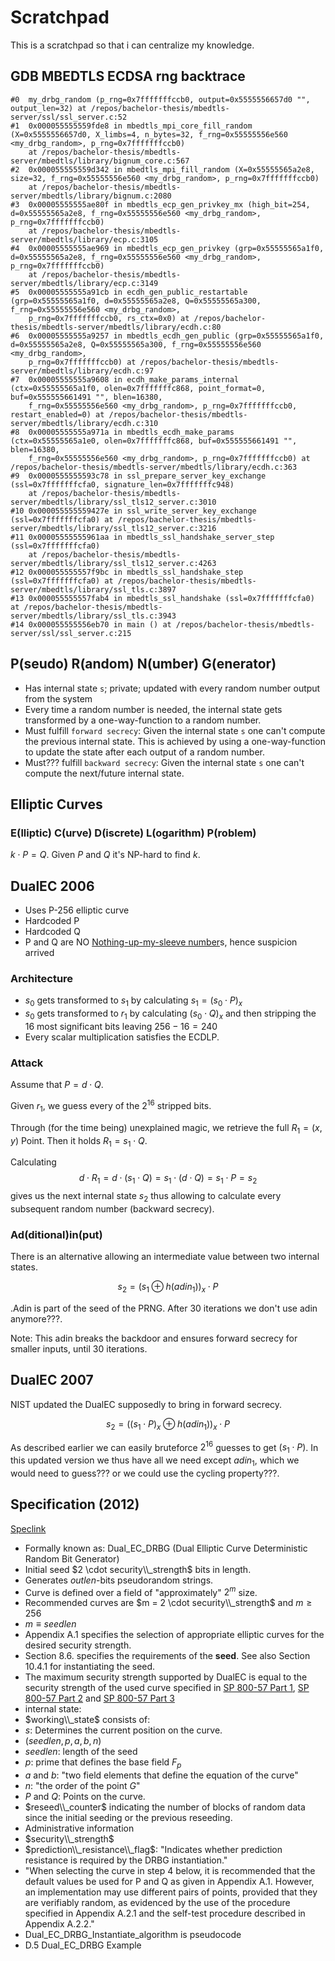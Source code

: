 # Scratchpad
This is a scratchpad so that i can centralize my knowledge.

## GDB MBEDTLS ECDSA rng backtrace
```gdb
#0  my_drbg_random (p_rng=0x7fffffffccb0, output=0x5555556657d0 "", output_len=32) at /repos/bachelor-thesis/mbedtls-server/ssl/ssl_server.c:52
#1  0x000055555559fde8 in mbedtls_mpi_core_fill_random (X=0x5555556657d0, X_limbs=4, n_bytes=32, f_rng=0x55555556e560 <my_drbg_random>, p_rng=0x7fffffffccb0)
    at /repos/bachelor-thesis/mbedtls-server/mbedtls/library/bignum_core.c:567
#2  0x000055555559d342 in mbedtls_mpi_fill_random (X=0x55555565a2e8, size=32, f_rng=0x55555556e560 <my_drbg_random>, p_rng=0x7fffffffccb0)
    at /repos/bachelor-thesis/mbedtls-server/mbedtls/library/bignum.c:2080
#3  0x00005555555ae80f in mbedtls_ecp_gen_privkey_mx (high_bit=254, d=0x55555565a2e8, f_rng=0x55555556e560 <my_drbg_random>, p_rng=0x7fffffffccb0)
    at /repos/bachelor-thesis/mbedtls-server/mbedtls/library/ecp.c:3105
#4  0x00005555555ae969 in mbedtls_ecp_gen_privkey (grp=0x55555565a1f0, d=0x55555565a2e8, f_rng=0x55555556e560 <my_drbg_random>, p_rng=0x7fffffffccb0)
    at /repos/bachelor-thesis/mbedtls-server/mbedtls/library/ecp.c:3149
#5  0x00005555555a91cb in ecdh_gen_public_restartable (grp=0x55555565a1f0, d=0x55555565a2e8, Q=0x55555565a300, f_rng=0x55555556e560 <my_drbg_random>, 
    p_rng=0x7fffffffccb0, rs_ctx=0x0) at /repos/bachelor-thesis/mbedtls-server/mbedtls/library/ecdh.c:80
#6  0x00005555555a9257 in mbedtls_ecdh_gen_public (grp=0x55555565a1f0, d=0x55555565a2e8, Q=0x55555565a300, f_rng=0x55555556e560 <my_drbg_random>, 
    p_rng=0x7fffffffccb0) at /repos/bachelor-thesis/mbedtls-server/mbedtls/library/ecdh.c:97
#7  0x00005555555a9608 in ecdh_make_params_internal (ctx=0x55555565a1f0, olen=0x7fffffffc868, point_format=0, buf=0x555555661491 "", blen=16380, 
    f_rng=0x55555556e560 <my_drbg_random>, p_rng=0x7fffffffccb0, restart_enabled=0) at /repos/bachelor-thesis/mbedtls-server/mbedtls/library/ecdh.c:310
#8  0x00005555555a971a in mbedtls_ecdh_make_params (ctx=0x55555565a1e0, olen=0x7fffffffc868, buf=0x555555661491 "", blen=16380, 
    f_rng=0x55555556e560 <my_drbg_random>, p_rng=0x7fffffffccb0) at /repos/bachelor-thesis/mbedtls-server/mbedtls/library/ecdh.c:363
#9  0x0000555555593c78 in ssl_prepare_server_key_exchange (ssl=0x7fffffffcfa0, signature_len=0x7fffffffc948)
    at /repos/bachelor-thesis/mbedtls-server/mbedtls/library/ssl_tls12_server.c:3010
#10 0x000055555559427e in ssl_write_server_key_exchange (ssl=0x7fffffffcfa0) at /repos/bachelor-thesis/mbedtls-server/mbedtls/library/ssl_tls12_server.c:3216
#11 0x00005555555961aa in mbedtls_ssl_handshake_server_step (ssl=0x7fffffffcfa0)
    at /repos/bachelor-thesis/mbedtls-server/mbedtls/library/ssl_tls12_server.c:4263
#12 0x000055555557f9bc in mbedtls_ssl_handshake_step (ssl=0x7fffffffcfa0) at /repos/bachelor-thesis/mbedtls-server/mbedtls/library/ssl_tls.c:3897
#13 0x000055555557fab4 in mbedtls_ssl_handshake (ssl=0x7fffffffcfa0) at /repos/bachelor-thesis/mbedtls-server/mbedtls/library/ssl_tls.c:3943
#14 0x000055555556eb70 in main () at /repos/bachelor-thesis/mbedtls-server/ssl/ssl_server.c:215
```

## P(seudo) R(andom) N(umber) G(enerator)
- Has internal state `s`; private; updated with every random number
output from the system
- Every time a random number is needed, the internal state gets transformed
by a one-way-function to a random number.
- Must fulfill `forward secrecy`: Given the internal state `s` one
can't compute the previous internal state. This is achieved by using
a one-way-function to update the state after each output of a random number.
- Must??? fulfill `backward secrecy`: Given the internal state `s` one
can't compute the next/future internal state.

## Elliptic Curves

### E(lliptic) C(urve) D(iscrete) L(ogarithm) P(roblem)
$k \cdot P = Q$. Given $P$ and $Q$ it's NP-hard to find $k$.

## DualEC 2006
- Uses P-256 elliptic curve
- Hardcoded P
- Hardcoded Q
- P and Q are NO [Nothing-up-my-sleeve number](https://en.wikipedia.org/wiki/Nothing-up-my-sleeve_number)s, hence suspicion arrived

### Architecture
- $s_0$ gets transformed to $s_1$ by calculating $s_1 = (s_0 \cdot P)_x$
- $s_0$ gets transformed to $r_1$ by calculating $(s_0 \cdot Q)_x$
and then stripping the 16 most significant bits leaving $256-16 = 240$
- Every scalar multiplication satisfies the ECDLP.

### Attack
Assume that $P = d \cdot Q$.

Given $r_1$, we guess every of the $2^{16}$ stripped bits.

Through (for the time being) unexplained magic, we retrieve the full
$R_1 = (x,y)$ Point. Then it holds $R_1 = s_1 \cdot Q$.

Calculating
$$d \cdot R_1 = d \cdot (s_1 \cdot Q) = s_1 \cdot (d \cdot Q) = s_1 \cdot P = s_2$$
gives us the next internal state $s_2$
thus allowing to calculate every subsequent random number (backward secrecy).

### Ad(ditional)in(put)
There is an alternative allowing an intermediate value between two
internal states.

$$s_2 = (s_1 \oplus h(adin_1))_x \cdot P$$

.Adin is part of the seed of the PRNG. After 30 iterations we don't use adin anymore???.

Note: This adin breaks the backdoor and ensures forward secrecy
for smaller inputs, until 30 iterations.

## DualEC 2007
NIST updated the DualEC supposedly to bring in forward secrecy.

$$s_2 = ((s_1 \cdot P)_x \oplus h(adin_1))_x \cdot P$$

As described earlier we can easily bruteforce $2^{16}$ guesses to get
$(s_1 \cdot P)$. In this updated version we thus have all we need except
$adin_1$, which we would need to guess??? or we could use the cycling property???.


## Specification (2012)
[Speclink](https://nvlpubs.nist.gov/nistpubs/Legacy/SP/nistspecialpublication800-90a.pdf)

- Formally known as: Dual_EC_DRBG
(Dual Elliptic Curve Deterministic Random Bit Generator)
- Initial seed $2 \cdot security\\_strength$ bits in length.
- Generates $outlen$-bits pseudorandom strings.
- Curve is defined over a field of "approximately" $2^m$ size.
 - Recommended curves are $m = 2 \cdot security\\_strength$ and $m \ge 256$
 - $m \equiv seedlen$
- Appendix A.1 specifies the selection of appropriate elliptic curves for
the desired security strength.
- Section 8.6. specifies the requirements of the **seed**. See also Section 10.4.1 for instantiating the seed.
- The maximum security strength supported by DualEC is equal to the security strength of
the used curve specified in [SP 800-57 Part 1](https://nvlpubs.nist.gov/nistpubs/SpecialPublications/NIST.SP.800-57pt1r5.pdf), [SP 800-57 Part 2](https://nvlpubs.nist.gov/nistpubs/SpecialPublications/NIST.SP.800-57pt2r1.pdf) and [SP 800-57 Part 3](https://nvlpubs.nist.gov/nistpubs/SpecialPublications/NIST.SP.800-57Pt3r1.pdf)
- internal state:
 - $working\\_state$ consists of:
  - $s$: Determines the current position on the curve.
  - $(seedlen, p, a, b, n)$
   - $seedlen$: length of the seed
   - $p$: prime that defines the base field $F_p$
   - $a$ and $b$: "two field elements that define the equation of the curve"
   - $n$: "the order of the point $G$"
  - $P$ and $Q$: Points on the curve.
  - $reseed\\_counter$ indicating the number of blocks of random data since the
  initial seeding or the previous reseeding.
 - Administrative information
  - $security\\_strength$
  - $prediction\\_resistance\\_flag$: "Indicates whether prediction resistance is
required by the DRBG instantiation."
- "When selecting the curve in step 4 below, it is recommended that the default values be
used for P and Q as given in Appendix A.1. However, an implementation may use
different pairs of points, provided that they are verifiably random, as evidenced by the
use of the procedure specified in Appendix A.2.1 and the self-test procedure described
in Appendix A.2.2."
- Dual_EC_DRBG_Instantiate_algorithm is pseudocode
- D.5 Dual_EC_DRBG Example



